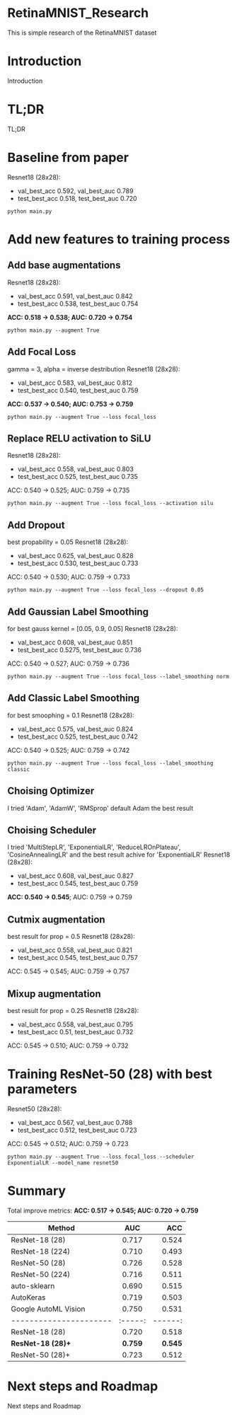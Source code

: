 # RetinaMNIST_Research
This is simple research of the RetinaMNIST dataset

# Introduction
Introduction

# TL;DR
TL;DR

# Baseline from paper
Resnet18 (28x28):
- val_best_acc 0.592, val_best_auc 0.789
- test_best_acc 0.518, test_best_auc 0.720

```python main.py```

# Add new features to training process
## Add base augmentations
Resnet18 (28x28):
- val_best_acc 0.591, val_best_auc 0.842
- test_best_acc 0.538, test_best_auc 0.754

__ACC: 0.518 -> 0.538; AUC: 0.720 -> 0.754__

```python main.py --augment True```

## Add Focal Loss
gamma = 3, alpha = inverse destribution
Resnet18 (28x28):
- val_best_acc 0.583, val_best_auc 0.812
- test_best_acc 0.540, test_best_auc 0.759

__ACC: 0.537 -> 0.540; AUC: 0.753 -> 0.759__

```python main.py --augment True --loss focal_loss```

## Replace RELU activation to SiLU
Resnet18 (28x28):
- val_best_acc 0.558, val_best_auc 0.803
- test_best_acc 0.525, test_best_auc 0.735

ACC: 0.540 -> 0.525; AUC: 0.759 -> 0.735

```python main.py --augment True --loss focal_loss --activation silu```

## Add Dropout
best propability = 0.05
Resnet18 (28x28):
- val_best_acc 0.625, val_best_auc 0.828
- test_best_acc 0.530, test_best_auc 0.733

ACC: 0.540 -> 0.530; AUC: 0.759 -> 0.733

```python main.py --augment True --loss focal_loss --dropout 0.05```

## Add Gaussian Label Smoothing
for best gauss kernel = [0.05, 0.9, 0.05]
Resnet18 (28x28):
- val_best_acc 0.608, val_best_auc 0.851
- test_best_acc 0.5275, test_best_auc 0.736

ACC: 0.540 -> 0.527; AUC: 0.759 -> 0.736

```python main.py --augment True --loss focal_loss --label_smoothing norm```

## Add Classic Label Smoothing
for best smoophing = 0.1
Resnet18 (28x28):
- val_best_acc 0.575, val_best_auc 0.824
- test_best_acc 0.525, test_best_auc 0.742

ACC: 0.540 -> 0.525; AUC: 0.759 -> 0.742

```python main.py --augment True --loss focal_loss --label_smoothing classic```

## Choising Optimizer
I tried 'Adam', 'AdamW', 'RMSprop'
default Adam the best result

## Choising Scheduler
I tried 'MultiStepLR', 'ExponentialLR', 'ReduceLROnPlateau', 'CosineAnnealingLR' and the best result achive for 'ExponentialLR'
Resnet18 (28x28):
- val_best_acc 0.608, val_best_auc 0.827
- test_best_acc 0.545, test_best_auc 0.759

__ACC: 0.540 -> 0.545__; AUC: 0.759 -> 0.759

## Cutmix augmentation
best result for prop = 0.5
Resnet18 (28x28):
- val_best_acc 0.558, val_best_auc 0.821
- test_best_acc 0.545, test_best_auc 0.757

ACC: 0.545 -> 0.545; AUC: 0.759 -> 0.757

## Mixup augmentation
best result for prop = 0.25
Resnet18 (28x28):
- val_best_acc 0.558, val_best_auc 0.795
- test_best_acc 0.51, test_best_auc 0.732

ACC: 0.545 -> 0.510; AUC: 0.759 -> 0.732

# Training ResNet-50 (28) with best parameters
Resnet50 (28x28):
- val_best_acc 0.567, val_best_auc 0.788
- test_best_acc 0.512, test_best_auc 0.723

ACC: 0.545 -> 0.512; AUC: 0.759 -> 0.723

```python main.py --augment True --loss focal_loss --scheduler ExponentialLR --model_name resnet50```

# Summary
Total improve metrics: __ACC: 0.517 -> 0.545; AUC: 0.720 -> 0.759__

| Method               |  AUC  |  ACC  |
|----------------------|:-----:|------:|
| ResNet-18 (28)       | 0.717 | 0.524 |
| ResNet-18 (224)      | 0.710 | 0.493 |
| ResNet-50 (28)       | 0.726 | 0.528 |
| ResNet-50 (224)      | 0.716 | 0.511 |
| auto-sklearn         | 0.690 | 0.515 |
| AutoKeras            | 0.719 | 0.503 |
| Google AutoML Vision | 0.750 | 0.531 |
|----------------------|:-----:|------:|
| ResNet-18 (28)       | 0.720 | 0.518 |
| __ResNet-18 (28)+__  | __0.759__ | __0.545__ |
| ResNet-50 (28)+      | 0.723 | 0.512 |

# Next steps and Roadmap
Next steps and Roadmap